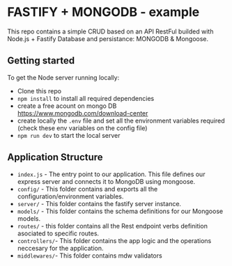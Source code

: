 # FASTIFY + MONGODB - example

This repo contains a simple CRUD based on an API RestFul  builded with Node.js + Fastify 
Database and persistance: MONGODB & Mongoose.

## Getting started

To get the Node server running locally:

- Clone this repo
- `npm install` to install all required dependencies
- create a free acount on mongo DB <https://www.mongodb.com/download-center>
- create locally the `.env`  file and set all the environment variables required (check these env variables on the config file)
- `npm run dev` to start the local server

## Application Structure

- `index.js` - The entry point to our application. This file defines our express server and connects it to MongoDB using mongoose.
- `config/` - This folder contains  and exports all the configuration/environment variables.
- `server/` - This folder contains the fastify server instance.
- `models/` - This folder contains the schema definitions for our Mongoose models.
- `routes/` - this folder contains all the Rest endpoint verbs definition asociated to specific routes.
- `controllers/`- This folder contains the app logic and the operations neccesary for the application.
- `middlewares/`- This folder contains mdw validators
